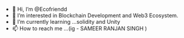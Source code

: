 - 👋 Hi, I’m @Ecofriendd
- 👀 I’m interested in Blockchain Development and Web3 Ecosystem.  
- 🌱 I’m currently learning ...solidity and Unity
- 📫 How to reach me ...(ig - SAMEER RANJAN SINGH )

<!---
Ecofriendd/Ecofriendd is a ✨ special ✨ repository because its `README.md` (this file) appears on your GitHub profile.
You can click the Preview link to take a look at your changes.
--->
